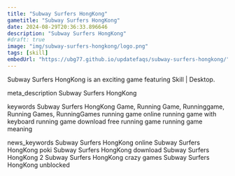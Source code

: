```yaml
---
title: "Subway Surfers HongKong"
gametitle: "Subway Surfers HongKong"
date: 2024-08-29T20:36:33.896646
description: "Subway Surfers HongKong"
#draft: true
image: "img/subway-surfers-hongkong/logo.png"
tags: [skill]
embedUrl: "https://ubg77.github.io/updatefaqs/subway-surfers-hongkong/"
---
```


Subway Surfers HongKong is an exciting game featuring Skill | Desktop.

meta_description
Subway Surfers HongKong


keywords
Subway Surfers HongKong Game, Running Game, Runninggame, Running Games, RunningGames running game online running game with keyboard running game download free running game running game meaning


news_keywords
Subway Surfers HongKong online Subway Surfers HongKong poki Subway Surfers HongKong download Subway Surfers HongKong 2 Subway Surfers HongKong crazy games Subway Surfers HongKong unblocked
